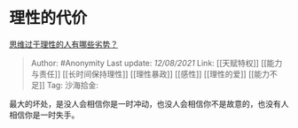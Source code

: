 # 理性的代价
[思维过于理性的人有哪些劣势？](https://www.zhihu.com/question/20274183/answer/496743761)

> Author: #Anonymity
> Last update: *12/08/2021*
> Link: [[天赋特权]] [[能力与责任]] [[长时间保持理性]] [[理性暴政]] [[感性]] [[理性的爱]] [[能力不足]]
> Tag:
> 沙海拾金:

最大的坏处，是没人会相信你是一时冲动，也没人会相信你不是故意的，也没有人相信你是一时失手。
